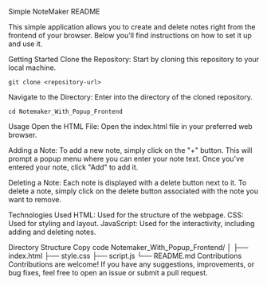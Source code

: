 Simple NoteMaker README

This simple application allows you to create and delete notes right from the frontend of your browser. Below you'll find instructions on how to set it up and use it.

Getting Started
Clone the Repository: Start by cloning this repository to your local machine.

    git clone <repository-url>


Navigate to the Directory: Enter into the directory of the cloned repository.

    cd Notemaker_With_Popup_Frontend

Usage
Open the HTML File: Open the index.html file in your preferred web browser.

Adding a Note: To add a new note, simply click on the "+" button. This will prompt a popup menu where you can enter your note text. Once you've entered your note, click "Add" to add it.

Deleting a Note: Each note is displayed with a delete button next to it. To delete a note, simply click on the delete button associated with the note you want to remove.

Technologies Used
HTML: Used for the structure of the webpage.
CSS: Used for styling and layout.
JavaScript: Used for the interactivity, including adding and deleting notes.

Directory Structure
Copy code
Notemaker_With_Popup_Frontend/
        │
        ├── index.html
        ├── style.css
        ├── script.js
        └── README.md
Contributions
Contributions are welcome! If you have any suggestions, improvements, or bug fixes, feel free to open an issue or submit a pull request.


